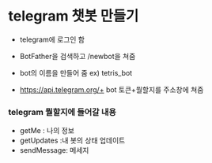 # telegram 챗봇 만들기

- telegram에 로그인 함

- BotFather을 검색하고 /newbot을 쳐줌

- bot의 이름을 만들어 줌  ex) tetris_bot

- https://api.telegram.org/+ bot 토큰+뭘할지를 주소창에 쳐줌

  

### telegram 뭘할지에 들어갈 내용

- getMe : 나의 정보
- getUpdates :내 봇의 상태 업데이트
- sendMessage: 메세지
